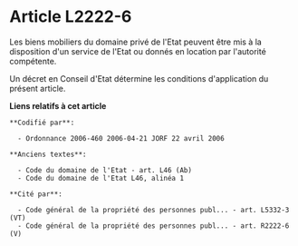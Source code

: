 # Article L2222-6

Les biens mobiliers du domaine privé de l'Etat peuvent être mis à la disposition d'un service de l'Etat ou donnés en location
par l'autorité compétente.

Un décret en Conseil d'Etat détermine les conditions d'application du présent article.

**Liens relatifs à cet article**

	**Codifié par**:

	  - Ordonnance 2006-460 2006-04-21 JORF 22 avril 2006

	**Anciens textes**:

	  - Code du domaine de l'Etat - art. L46 (Ab)
	  - Code du domaine de l'Etat L46, alinéa 1

	**Cité par**:

	  - Code général de la propriété des personnes publ... - art. L5332-3 (VT)
	  - Code général de la propriété des personnes publ... - art. R2222-6 (V)
